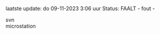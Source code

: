 laatste update: 
do 09-11-2023  3:06   uur 
Status: FAALT - fout - 
<div class="service R">svn</div><div class="service Y">microstation</div>